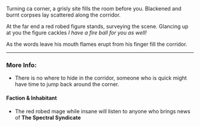 Turning ca corner, a grisly site fills the room before you. Blackened and burnt corpses lay scattered along the corridor. 

At the far end a red robed figure stands, surveying the scene. Glancing up at you the figure cackles *I have a fire ball for you as well!*

As the words leave his mouth flames erupt from his finger fill the corridor.

---

### More Info:

* There is no where to hide in the corridor, someone who is quick might have time to jump back around the corner.

#### Faction & Inhabitant

* The red robed mage while insane will listen to anyone who brings news of **The Spectral Syndicate** 
